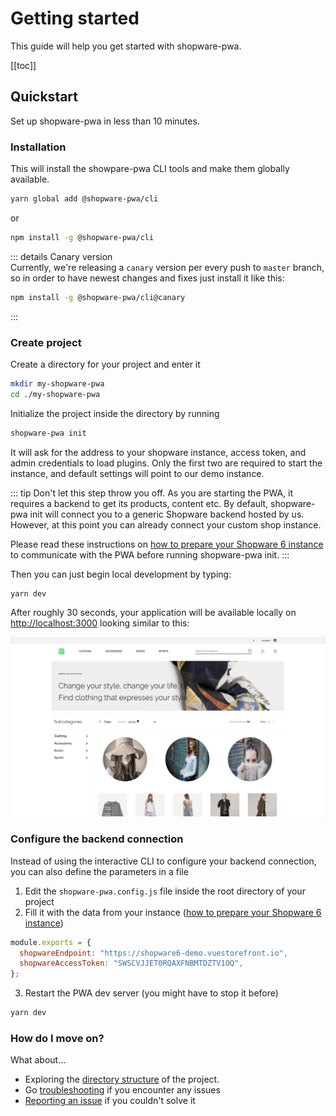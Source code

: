 # Getting started

This guide will help you get started with shopware-pwa.

[[toc]]

## Quickstart

Set up shopware-pwa in less than 10 minutes.

### Installation

This will install the showpare-pwa CLI tools and make them globally available.

```bash
yarn global add @shopware-pwa/cli
```

or

```bash
npm install -g @shopware-pwa/cli
```

::: details Canary version  
Currently, we're releasing a `canary` version per every push to `master` branch, so in order to have newest changes and fixes just install it like this:

```bash
npm install -g @shopware-pwa/cli@canary
```

:::

### Create project

Create a directory for your project and enter it

```bash
mkdir my-shopware-pwa
cd ./my-shopware-pwa
```

Initialize the project inside the directory by running

```bash
shopware-pwa init
```

It will ask for the address to your shopware instance, access token, and admin credentials to load plugins. Only the first two are required to start the instance, and default settings will point to our demo instance.

::: tip
Don't let this step throw you off. As you are starting the PWA, it requires a backend to get its products, content etc. By default, shopware-pwa init will connect you to a generic Shopware backend hosted by us. However, at this point you can already connect your custom shop instance.

Please read these instructions on [how to prepare your Shopware 6 instance](/landing/getting-started/prepare-shopware) to communicate with the PWA before running shopware-pwa init.
:::

Then you can just begin local development by typing:

```bash
yarn dev
```

After roughly 30 seconds, your application will be available locally on [http://localhost:3000](http://localhost:3000) looking similar to this:

![shopware-pwa after init](./../assets/shopware_pwa_init.png)

### Configure the backend connection

Instead of using the interactive CLI to configure your backend connection, you can also define the parameters in a file

1. Edit the `shopware-pwa.config.js` file inside the root directory of your project
2. Fill it with the data from your instance ([how to prepare your Shopware 6 instance](./prepare-shopware))

```js
module.exports = {
  shopwareEndpoint: "https://shopware6-demo.vuestorefront.io",
  shopwareAccessToken: "SWSCVJJET0RQAXFNBMTDZTV1OQ",
};
```

3. Restart the PWA dev server (you might have to stop it before)

```bash
yarn dev
```

### How do I move on?

What about...

 * Exploring the [directory structure](/landing/project/structure/) of the project.
 * Go [troubleshooting](/landing/resources/troubleshooting/) if you encounter any issues
 * [Reporting an issue](https://github.com/DivanteLtd/shopware-pwa/issues/new/choose) if you couldn't solve it

</center>